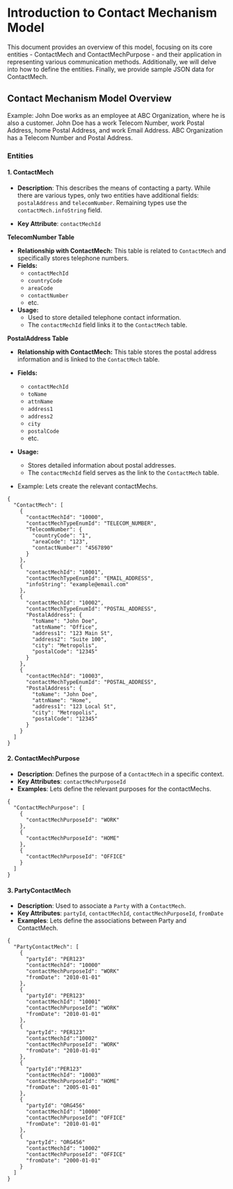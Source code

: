 # Introduction to Contact Mechanism Model

This document provides an overview of this model, focusing on its core entities - ContactMech and ContactMechPurpose - and their application in representing various communication methods. Additionally, we will delve into how to define the entities. Finally, we provide sample JSON data for ContactMech.

## Contact Mechanism Model Overview

Example: John Doe works as an employee at ABC Organization, where he is also a customer. John Doe has a work Telecom Number, work Postal Address, home Postal Address, and work Email Address. ABC Organization has a Telecom Number and Postal Address.

### Entities

#### 1. ContactMech
* **Description**: This describes the means of contacting a party. While there are various types, only two entities have additional fields: `postalAddress` and `telecomNumber`. Remaining types use the `contactMech.infoString` field.

* **Key Attribute**: `contactMechId`

**TelecomNumber Table**
- **Relationship with ContactMech:** This table is related to `ContactMech` and specifically stores telephone numbers.
- **Fields:** 
  - `contactMechId`
  - `countryCode`
  - `areaCode`
  - `contactNumber`
  - etc.
- **Usage:** 
  - Used to store detailed telephone contact information.
  - The `contactMechId` field links it to the `ContactMech` table.

**PostalAddress Table**
- **Relationship with ContactMech:** This table stores the postal address information and is linked to the `ContactMech` table.
- **Fields:**
  - `contactMechId`
  - `toName`
  - `attnName`
  - `address1`
  - `address2`
  - `city`
  - `postalCode`
  - etc.
- **Usage:**
  - Stores detailed information about postal addresses.
  - The `contactMechId` field serves as the link to the `ContactMech` table.

- Example: Lets create the relevant contactMechs.
```
{
  "ContactMech": [
    {
      "contactMechId": "10000",
      "contactMechTypeEnumId": "TELECOM_NUMBER",
      "TelecomNumber": {
        "countryCode": "1",
        "areaCode": "123",
        "contactNumber": "4567890"
      }
    },
    {
      "contactMechId": "10001",
      "contactMechTypeEnumId": "EMAIL_ADDRESS",
      "infoString": "example@email.com"
    },
    {
      "contactMechId": "10002",
      "contactMechTypeEnumId": "POSTAL_ADDRESS",
      "PostalAddress": {
        "toName": "John Doe",
        "attnName": "Office",
        "address1": "123 Main St",
        "address2": "Suite 100",
        "city": "Metropolis",
        "postalCode": "12345"
      }
    },
    {
      "contactMechId": "10003",
      "contactMechTypeEnumId": "POSTAL_ADDRESS",
      "PostalAddress": {
        "toName": "John Doe",
        "attnName": "Home",
        "address1": "123 Local St",
        "city": "Metropolis",
        "postalCode": "12345"
      }
    }
  ]
}

```

#### 2. ContactMechPurpose
- **Description**: Defines the purpose of a `ContactMech` in a specific context.
- **Key Attributes**: `contactMechPurposeId`
- **Examples**: Lets define the relevant purposes for the contactMechs.
```
{
  "ContactMechPurpose": [
    {
      "contactMechPurposeId": "WORK"
    },
    {
      "contactMechPurposeId": "HOME"
    },
    {
      "contactMechPurposeId": "OFFICE"
    }
  ]
}
```

#### 3. PartyContactMech
- **Description**: Used to associate a `Party` with a `ContactMech`.
- **Key Attributes**: `partyId`, `contactMechId`, `contactMechPurposeId`, `fromDate`
- **Examples**: Lets define the associations between Party and ContactMech.
```
{
  "PartyContactMech": [
    {
      "partyId": "PER123"
      "contactMechId": "10000"
      "contactMechPurposeId": "WORK"
      "fromDate": "2010-01-01"
    },
    {
      "partyId": "PER123"
      "contactMechId": "10001"
      "contactMechPurposeId": "WORK"
      "fromDate": "2010-01-01"
    },
    {
      "partyId": "PER123"
      "contactMechId":"10002"
      "contactMechPurposeId": "WORK"
      "fromDate": "2010-01-01"
    },
    {
      "partyId":"PER123"
      "contactMechId": "10003"
      "contactMechPurposeId": "HOME"
      "fromDate": "2005-01-01"
    },
    {
      "partyId": "ORG456"
      "contactMechId": "10000"
      "contactMechPurposeId": "OFFICE"
      "fromDate": "2010-01-01"
    },
    {
      "partyId": "ORG456"
      "contactMechId": "10002"
      "contactMechPurposeId": "OFFICE"
      "fromDate": "2000-01-01"
    }
  ]
}
```